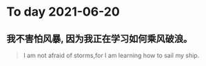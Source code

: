 
# To day 2021-06-20


## 我不害怕风暴, 因为我正在学习如何乘风破浪。
> I am not afraid of storms,for I am learning how to sail my ship.

    